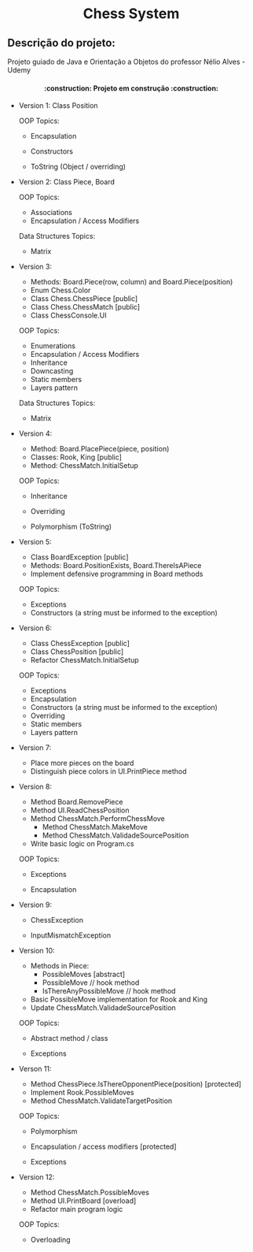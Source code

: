 # <h1 align="center"> Chess System</h1>
<h2>Descrição do projeto:</h2>

Projeto guiado de Java e Orientação a Objetos do professor Nélio Alves - Udemy

<h4 align="center">     
    :construction:  Projeto em construção  :construction: 
</h4>


* Version 1: Class Position

  OOP Topics:
  - Encapsulation

  - Constructors

  - ToString (Object / overriding)

    

* Version 2: Class Piece, Board

    OOP Topics:
    - Associations
    - Encapsulation / Access Modifiers
    
    
    Data Structures Topics:
    - Matrix
    
      
    
* Version 3: 

    * Methods: Board.Piece(row, column) and Board.Piece(position) 
    * Enum Chess.Color 
    * Class Chess.ChessPiece [public] 
    *  Class Chess.ChessMatch [public] 
    * Class ChessConsole.UI

    OOP Topics:

    * Enumerations
    * Encapsulation / Access Modifiers 
    * Inheritance 
    * Downcasting 
    * Static members 
    * Layers pattern

    Data Structures Topics:

    * Matrix

    

* Version 4:

  * Method: Board.PlacePiece(piece, position) 
  * Classes: Rook, King [public] 
  * Method: ChessMatch.InitialSetup 

  OOP Topics:

  * Inheritance
  
  * Overriding
  
  * Polymorphism (ToString)
  
    
  
* Version 5:

  * Class BoardException [public]
  * Methods: Board.PositionExists, Board.ThereIsAPiece
  * Implement defensive programming in Board methods

  OOP Topics:

  * Exceptions
  * Constructors (a string must be informed to the exception)

  

* Version 6:

  * Class ChessException [public]
  * Class ChessPosition [public]
  * Refactor ChessMatch.InitialSetup

  OOP Topics:

  * Exceptions
  * Encapsulation
  * Constructors (a string must be informed to the exception)
  * Overriding
  * Static members
  * Layers pattern



* Version 7:
  * Place more pieces on the board
  * Distinguish piece colors in UI.PrintPiece method



* Version 8:

  * Method Board.RemovePiece
  * Method UI.ReadChessPosition
  * Method ChessMatch.PerformChessMove
    * Method ChessMatch.MakeMove
    * Method ChessMatch.ValidadeSourcePosition
  * Write basic logic on Program.cs

  OOP Topics:

  * Exceptions
  
  * Encapsulation
  
    
  
* Version 9:

  * ChessException
  
  * InputMismatchException
  
    
  
* Version 10:

  * Methods in Piece:
    * PossibleMoves [abstract]
    * PossibleMove // hook method 
    * IsThereAnyPossibleMove // hook method
  * Basic PossibleMove implementation for Rook and King
  * Update ChessMatch.ValidadeSourcePosition

  OOP Topics:

  * Abstract method / class
  
  * Exceptions
  
    
  
* Verson 11:

  * Method ChessPiece.IsThereOpponentPiece(position) [protected]
  * Implement Rook.PossibleMoves
  * Method ChessMatch.ValidateTargetPosition

  OOP Topics:

  * Polymorphism
  
  * Encapsulation / access modifiers [protected]
  
  * Exceptions
  
    
  
* Version 12:

  * Method ChessMatch.PossibleMoves
  * Method UI.PrintBoard [overload]
  * Refactor main program logic

  OOP Topics:

  * Overloading
